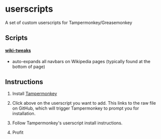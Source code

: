 # userscripts

A set of custom userscripts for Tampermonkey/Greasemonkey


## Scripts

#### [wiki-tweaks](https://github.com/cavemandaveman/userscripts/raw/master/wiki-tweaks.user.js)

 - auto-expands all navbars on Wikipedia pages (typically found at the bottom of page)

## Instructions

1. Install [Tampermonkey](https://addons.mozilla.org/en-US/firefox/addon/tampermonkey/)

2. Click above on the userscript you want to add. This links to the raw file on GitHub, which will trigger Tampermonkey to prompt you for installation.

3. Follow Tampermonkey's userscript install instructions.

4. Profit
